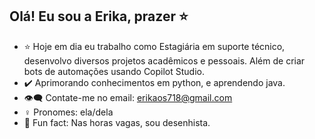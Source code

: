 ## Olá! Eu sou a Erika, prazer ⭐

- ⭐ Hoje em dia eu trabalho como Estagiária em suporte técnico, desenvolvo diversos projetos acadêmicos e pessoais. Além de criar bots de automações usando Copilot Studio.
- ✔️ Aprimorando conhecimentos em python, e aprendendo java.
- 👁️‍🗨️ Contate-me no email: erikaos718@gmail.com
- ♀️ Pronomes: ela/dela
- 🎨 Fun fact: Nas horas vagas, sou desenhista.
